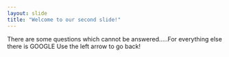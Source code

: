 ```yaml
---
layout: slide
title: "Welcome to our second slide!"
---
```

There are some questions which cannot be answered.....For everything else there is GOOGLE
Use the left arrow to go back!
